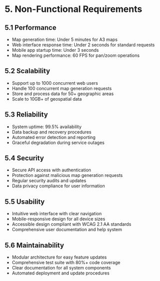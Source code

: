 # 5. Non-Functional Requirements

## 5.1 Performance
- Map generation time: Under 5 minutes for A3 maps
- Web interface response time: Under 2 seconds for standard requests
- Mobile app startup time: Under 3 seconds
- Map rendering performance: 60 FPS for pan/zoom operations

## 5.2 Scalability
- Support up to 1000 concurrent web users
- Handle 100 concurrent map generation requests
- Store and process data for 50+ geographic areas
- Scale to 10GB+ of geospatial data

## 5.3 Reliability
- System uptime: 99.5% availability
- Data backup and recovery procedures
- Automated error detection and reporting
- Graceful degradation during service outages

## 5.4 Security
- Secure API access with authentication
- Protection against malicious map generation requests
- Regular security audits and updates
- Data privacy compliance for user information

## 5.5 Usability
- Intuitive web interface with clear navigation
- Mobile-responsive design for all device sizes
- Accessible design compliant with WCAG 2.1 AA standards
- Comprehensive user documentation and help system

## 5.6 Maintainability
- Modular architecture for easy feature updates
- Comprehensive test suite with 80%+ code coverage
- Clear documentation for all system components
- Automated deployment and update procedures